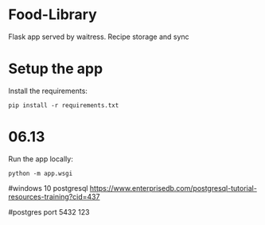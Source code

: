 # Food-Library
Flask app served by waitress.  Recipe storage and sync



# Setup the app
Install the requirements:
```
pip install -r requirements.txt 
```



# 06.13
Run the app locally:
```
python -m app.wsgi
```

#windows 10 postgresql
https://www.enterprisedb.com/postgresql-tutorial-resources-training?cid=437

#postgres port
5432
123
